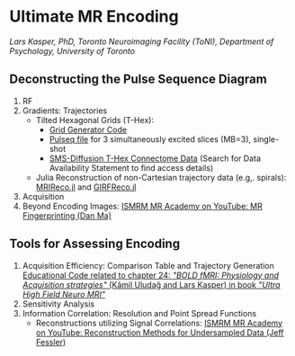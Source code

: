 Ultimate MR Encoding
====================

_Lars Kasper, PhD, Toronto Neuroimaging Facility (ToNI), Department of Psychology, University of Toronto_


Deconstructing the Pulse Sequence Diagram
-----------------------------------------

1. RF
2. Gradients: Trajectories
    - Tilted Hexagonal Grids (T-Hex): 
        - [Grid Generator Code](https://gitlab.ethz.ch/mengel/thex)
        - [Pulseq file](exampleSequenceRF1.seq) for 3 simultaneously excited slices (MB=3), single-shot
        - [SMS-Diffusion T-Hex Connectome Data](https://onlinelibrary.wiley.com/doi/full/10.1002/mrm.29953) (Search for Data Availability Statement to find access details)
    - Julia Reconstruction of non-Cartesian trajectory data (e.g,. spirals): [MRIReco.jl](https://github.com/MagneticResonanceImaging/MRIReco.jl) and [GIRFReco.jl](https://github.com/BRAIN-TO/GIRFReco.jl)
3. Acquisition
4. Beyond Encoding Images: [ISMRM MR Academy on YouTube: MR Fingerprinting (Dan Ma)](https://www.youtube.com/watch?v=zWO09lNGYao&list=PLbkiZxYouIu4koswmke1ZVjZrFLhkCGeb&index=4)

Tools for Assessing Encoding
----------------------------

1. Acquisition Efficiency: Comparison Table and Trajectory Generation [Educational Code related to  chapter 24: _"BOLD fMRI: Physiology and Acquisition strategies"_ (Kâmil Uludağ and Lars Kasper) in book *"Ultra High Field Neuro MRI"*](https://github.com/BRAIN-TO/book-chapter-uhf-neuro-mri)
2. Sensitivity Analysis
3. Information Correlation: Resolution and Point Spread Functions
    - Reconstructions utilizing Signal Correlations: [ISMRM MR Academy on YouTube: Reconstruction Methods for Undersampled Data (Jeff Fessler)](https://www.youtube.com/watch?v=itO5SnNKwdE&list=PLbkiZxYouIu4koswmke1ZVjZrFLhkCGeb)